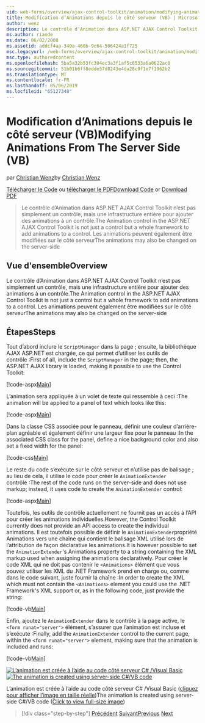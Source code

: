 ```yaml
---
uid: web-forms/overview/ajax-control-toolkit/animation/modifying-animations-from-the-server-side-vb
title: Modification d’Animations depuis le côté serveur (VB) | Microsoft Docs
author: wenz
description: Le contrôle d’Animation dans ASP.NET AJAX Control Toolkit n’est pas simplement un contrôle, mais une infrastructure entière pour ajouter des animations à un contrôle. Les animations peuvent également...
ms.author: riande
ms.date: 06/02/2008
ms.assetid: addcf4aa-340a-460b-9c64-506424a1f725
msc.legacyurl: /web-forms/overview/ajax-control-toolkit/animation/modifying-animations-from-the-server-side-vb
msc.type: authoredcontent
ms.openlocfilehash: 5ba5a32b53fc304ec3a3f1af5c6533a6a0622ac0
ms.sourcegitcommit: 51b01b6ff8edde57d8243e4da28c9f1e7f1962b2
ms.translationtype: MT
ms.contentlocale: fr-FR
ms.lasthandoff: 05/06/2019
ms.locfileid: "65127348"
---
```

# <a name="modifying-animations-from-the-server-side-vb"></a><span data-ttu-id="b50e0-104">Modification d’Animations depuis le côté serveur (VB)</span><span class="sxs-lookup"><span data-stu-id="b50e0-104">Modifying Animations From The Server Side (VB)</span></span>

<span data-ttu-id="b50e0-105">par [Christian Wenz](https://github.com/wenz)</span><span class="sxs-lookup"><span data-stu-id="b50e0-105">by [Christian Wenz](https://github.com/wenz)</span></span>

<span data-ttu-id="b50e0-106">[Télécharger le Code](http://download.microsoft.com/download/f/9/a/f9a26acd-8df4-4484-8a18-199e4598f411/Animation9.vb.zip) ou [télécharger le PDF](http://download.microsoft.com/download/6/7/1/6718d452-ff89-4d3f-a90e-c74ec2d636a3/animation9VB.pdf)</span><span class="sxs-lookup"><span data-stu-id="b50e0-106">[Download Code](http://download.microsoft.com/download/f/9/a/f9a26acd-8df4-4484-8a18-199e4598f411/Animation9.vb.zip) or [Download PDF](http://download.microsoft.com/download/6/7/1/6718d452-ff89-4d3f-a90e-c74ec2d636a3/animation9VB.pdf)</span></span>

> <span data-ttu-id="b50e0-107">Le contrôle d’Animation dans ASP.NET AJAX Control Toolkit n’est pas simplement un contrôle, mais une infrastructure entière pour ajouter des animations à un contrôle.</span><span class="sxs-lookup"><span data-stu-id="b50e0-107">The Animation control in the ASP.NET AJAX Control Toolkit is not just a control but a whole framework to add animations to a control.</span></span> <span data-ttu-id="b50e0-108">Les animations peuvent également être modifiées sur le côté serveur</span><span class="sxs-lookup"><span data-stu-id="b50e0-108">The animations may also be changed on the server-side</span></span>

## <a name="overview"></a><span data-ttu-id="b50e0-109">Vue d'ensemble</span><span class="sxs-lookup"><span data-stu-id="b50e0-109">Overview</span></span>

<span data-ttu-id="b50e0-110">Le contrôle d’Animation dans ASP.NET AJAX Control Toolkit n’est pas simplement un contrôle, mais une infrastructure entière pour ajouter des animations à un contrôle.</span><span class="sxs-lookup"><span data-stu-id="b50e0-110">The Animation control in the ASP.NET AJAX Control Toolkit is not just a control but a whole framework to add animations to a control.</span></span> <span data-ttu-id="b50e0-111">Les animations peuvent également être modifiées sur le côté serveur</span><span class="sxs-lookup"><span data-stu-id="b50e0-111">The animations may also be changed on the server-side</span></span>

## <a name="steps"></a><span data-ttu-id="b50e0-112">Étapes</span><span class="sxs-lookup"><span data-stu-id="b50e0-112">Steps</span></span>

<span data-ttu-id="b50e0-113">Tout d’abord inclure le `ScriptManager` dans la page ; ensuite, la bibliothèque AJAX ASP.NET est chargée, ce qui permet d’utiliser les outils de contrôle :</span><span class="sxs-lookup"><span data-stu-id="b50e0-113">First of all, include the `ScriptManager` in the page; then, the ASP.NET AJAX library is loaded, making it possible to use the Control Toolkit:</span></span>

[!code-aspx[Main](modifying-animations-from-the-server-side-vb/samples/sample1.aspx)]

<span data-ttu-id="b50e0-114">L’animation sera appliquée à un volet de texte qui ressemble à ceci :</span><span class="sxs-lookup"><span data-stu-id="b50e0-114">The animation will be applied to a panel of text which looks like this:</span></span>

[!code-aspx[Main](modifying-animations-from-the-server-side-vb/samples/sample2.aspx)]

<span data-ttu-id="b50e0-115">Dans la classe CSS associée pour le panneau, définir une couleur d’arrière-plan agréable et également définir une largeur fixe pour le panneau :</span><span class="sxs-lookup"><span data-stu-id="b50e0-115">In the associated CSS class for the panel, define a nice background color and also set a fixed width for the panel:</span></span>

[!code-css[Main](modifying-animations-from-the-server-side-vb/samples/sample3.css)]

<span data-ttu-id="b50e0-116">Le reste du code s’exécute sur le côté serveur et n’utilise pas de balisage ; au lieu de cela, il utilise le code pour créer le `AnimationExtender` contrôle :</span><span class="sxs-lookup"><span data-stu-id="b50e0-116">The rest of the code runs on the server-side and does not use markup; instead, it uses code to create the `AnimationExtender` control:</span></span>

[!code-aspx[Main](modifying-animations-from-the-server-side-vb/samples/sample4.aspx)]

<span data-ttu-id="b50e0-117">Toutefois, les outils de contrôle actuellement ne fournit pas un accès à l’API pour créer les animations individuelles.</span><span class="sxs-lookup"><span data-stu-id="b50e0-117">However, the Control Toolkit currently does not provide an API access to create the individual animations.</span></span> <span data-ttu-id="b50e0-118">Il est toutefois possible de définir le `AnimationExtender`propriété Animations vers une chaîne qui contient le balisage XML utilisé lors de l’attribution de façon déclarative les animations.</span><span class="sxs-lookup"><span data-stu-id="b50e0-118">It is however possible to set the `AnimationExtender`'s Animations property to a string containing the XML markup used when assigning the animations declaratively.</span></span> <span data-ttu-id="b50e0-119">Pour créer le code XML qui ne doit pas contenir le `<Animations>` élément que vous pouvez utiliser les XML du .NET Framework prend en charge ou, comme dans le code suivant, juste fournir la chaîne :</span><span class="sxs-lookup"><span data-stu-id="b50e0-119">In order to create the XML which must not contain the `<Animations>` element you could use the .NET Framework's XML support or, as in the following code, just provide the string:</span></span>

[!code-vb[Main](modifying-animations-from-the-server-side-vb/samples/sample5.vb)]

<span data-ttu-id="b50e0-120">Enfin, ajoutez le `AnimationExtender` dans le contrôle à la page active, le `<form runat="server">` élément, s’assurer que l’animation est incluse et s’exécute :</span><span class="sxs-lookup"><span data-stu-id="b50e0-120">Finally, add the `AnimationExtender` control to the current page, within the `<form runat="server">` element, making sure that the animation is included and runs:</span></span>

[!code-vb[Main](modifying-animations-from-the-server-side-vb/samples/sample6.vb)]

<span data-ttu-id="b50e0-121">[![L’animation est créée à l’aide au code côté serveur C# /Visual Basic](modifying-animations-from-the-server-side-vb/_static/image2.png)](modifying-animations-from-the-server-side-vb/_static/image1.png)</span><span class="sxs-lookup"><span data-stu-id="b50e0-121">[![The animation is created using server-side C#/VB code](modifying-animations-from-the-server-side-vb/_static/image2.png)](modifying-animations-from-the-server-side-vb/_static/image1.png)</span></span>

<span data-ttu-id="b50e0-122">L’animation est créée à l’aide au code côté serveur C# /Visual Basic ([cliquez pour afficher l’image en taille réelle](modifying-animations-from-the-server-side-vb/_static/image3.png))</span><span class="sxs-lookup"><span data-stu-id="b50e0-122">The animation is created using server-side C#/VB code ([Click to view full-size image](modifying-animations-from-the-server-side-vb/_static/image3.png))</span></span>

> [!div class="step-by-step"]
> <span data-ttu-id="b50e0-123">[Précédent](triggering-an-animation-in-another-control-vb.md)
> [Suivant](executing-animations-using-client-side-code-vb.md)</span><span class="sxs-lookup"><span data-stu-id="b50e0-123">[Previous](triggering-an-animation-in-another-control-vb.md)
[Next](executing-animations-using-client-side-code-vb.md)</span></span>
